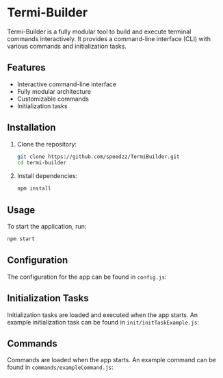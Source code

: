 # Termi-Builder

Termi-Builder is a fully modular tool to build and execute terminal commands interactively. It provides a command-line interface (CLI) with various commands and initialization tasks.

## Features

- Interactive command-line interface
- Fully modular architecture
- Customizable commands
- Initialization tasks

## Installation

1. Clone the repository:
   ```sh
   git clone https://github.com/speedzz/TermiBuilder.git
   cd termi-builder
   ```

2. Install dependencies:
   ```sh
   npm install
   ```

## Usage

To start the application, run:
   ```sh
   npm start
   ```

## Configuration

The configuration for the app can be found in `config.js`:


## Initialization Tasks

Initialization tasks are loaded and executed when the app starts. An example initialization task can be found in `init/initTaskExample.js`:

## Commands

Commands are loaded when the app starts. An example command can be found in `commands/exampleCommand.js`: